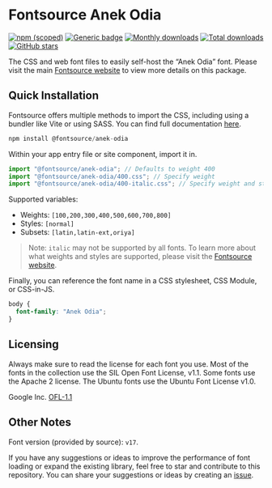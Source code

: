 # Fontsource Anek Odia

[![npm (scoped)](https://img.shields.io/npm/v/@fontsource/anek-odia?color=brightgreen)](https://www.npmjs.com/package/@fontsource/anek-odia) [![Generic badge](https://img.shields.io/badge/fontsource-passing-brightgreen)](https://github.com/fontsource/fontsource) [![Monthly downloads](https://badgen.net/npm/dm/@fontsource/anek-odia)](https://github.com/fontsource/fontsource) [![Total downloads](https://badgen.net/npm/dt/@fontsource/anek-odia)](https://github.com/fontsource/fontsource) [![GitHub stars](https://img.shields.io/github/stars/fontsource/fontsource.svg?style=social&label=Star)](https://github.com/fontsource/fontsource/stargazers)

The CSS and web font files to easily self-host the “Anek Odia” font. Please visit the main [Fontsource website](https://fontsource.org/fonts/anek-odia) to view more details on this package.

## Quick Installation

Fontsource offers multiple methods to import the CSS, including using a bundler like Vite or using SASS. You can find full documentation [here](https://fontsource.org/docs/getting-started/introduction).

```javascript
npm install @fontsource/anek-odia
```

Within your app entry file or site component, import it in.

```javascript
import "@fontsource/anek-odia"; // Defaults to weight 400
import "@fontsource/anek-odia/400.css"; // Specify weight
import "@fontsource/anek-odia/400-italic.css"; // Specify weight and style
```

Supported variables:
- Weights: `[100,200,300,400,500,600,700,800]`
- Styles: `[normal]`
- Subsets: `[latin,latin-ext,oriya]`

> Note: `italic` may not be supported by all fonts. To learn more about what weights and styles are supported, please visit the [Fontsource website](https://fontsource.org/fonts/anek-odia).

Finally, you can reference the font name in a CSS stylesheet, CSS Module, or CSS-in-JS.

```css
body {
  font-family: "Anek Odia";
}
```

## Licensing
Always make sure to read the license for each font you use. Most of the fonts in the collection use the SIL Open Font License, v1.1. Some fonts use the Apache 2 license. The Ubuntu fonts use the Ubuntu Font License v1.0.

Google Inc.
[OFL-1.1](http://scripts.sil.org/OFL)

## Other Notes
Font version (provided by source): `v17`.

If you have any suggestions or ideas to improve the performance of font loading or expand the existing library, feel free to star and contribute to this repository. You can share your suggestions or ideas by creating an [issue](https://github.com/fontsource/fontsource/issues).